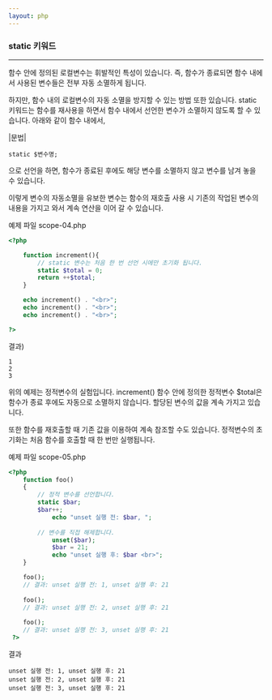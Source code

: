 ```yaml
---
layout: php
---
```

### static 키워드
<hr>

함수 안에 정의된 로컬변수는 휘발적인 특성이 있습니다. 즉, 함수가 종료되면 함수 내에서 사용된 변수들은 전부 자동 소멸하게 됩니다.  

하지만, 함수 내의 로컬변수의 자동 소멸을 방지할 수 있는 방법 또한 있습니다. static 키워드는 함수를 재사용을 하면서 함수 내에서 선언한 변수가 소멸하지 않도록 할 수 있습니다. 아래와 같이 함수 내에서,  

|문법|
```
static $변수명;
```

으로 선언을 하면, 함수가 종료된 후에도 해당 변수를 소멸하지 않고 변수를 남겨 놓을 수 있습니다.  

이렇게 변수의 자동소멸을 유보한 변수는 함수의 재호출 사용 시 기존의 작업된 변수의 내용을 가지고 와서 계속 연산을 이어 갈 수 있습니다.  

예제 파일 scope-04.php
```php
<?php

	function increment(){
		// static 변수는 처음 한 번 선언 시에만 초기화 됩니다.
		static $total = 0; 
		return ++$total;
	}

	echo increment() . "<br>";
	echo increment() . "<br>";
	echo increment() . "<br>";

?>
```

결과)
```
1
2
3
```

위의 예제는 정적변수의 실험입니다. increment() 함수 안에 정의한 정적변수 $total은 함수가 종료 후에도 자동으로 소멸하지 않습니다. 할당된 변수의 값을 계속 가지고 있습니다.  

또한 함수를 재호출할 때 기존 값을 이용하여 계속 참조할 수도 있습니다. 정적변수의 초기화는 처음 함수를 호출할 때 한 번만 실행됩니다.  

예제 파일 scope-05.php
```php
<?php 
	function foo()
	{
		// 정적 변수를 선언합니다.
		static $bar; 
		$bar++; 
    		echo "unset 실행 전: $bar, "; 
    	
		// 변수를 직접 해제합니다.
    		unset($bar); 
    		$bar = 21; 
    		echo "unset 실행 후: $bar <br>"; 
 	}

 	foo();
 	// 결과: unset 실행 전: 1, unset 실행 후: 21
 	
 	foo();
 	// 결과: unset 실행 전: 2, unset 실행 후: 21 
 	
 	foo();
 	// 결과: unset 실행 전: 3, unset 실행 후: 21 
 ?> 
```

결과
```
unset 실행 전: 1, unset 실행 후: 21
unset 실행 전: 2, unset 실행 후: 21
unset 실행 전: 3, unset 실행 후: 21 
```

<br><br>